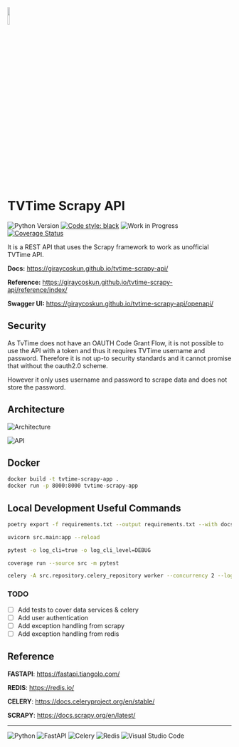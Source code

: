<img src="https://cdn-icons-png.flaticon.com/512/10194/10194172.png" width="10%">

# TVTime Scrapy API

![Python Version](https://img.shields.io/badge/python-3.10-blue.svg)
[![Code style: black](https://img.shields.io/badge/code%20style-black-000000.svg)](https://github.com/psf/black)
![Work in Progress](https://img.shields.io/badge/Work-In%20Progress-red)
[![Coverage Status](https://coveralls.io/repos/github/giraycoskun/tvtime-scrapy-api/badge.svg)](https://coveralls.io/github/giraycoskun/tvtime-scrapy-api)

It is a REST API that uses the Scrapy framework to work as unofficial TVTime API.

**Docs:** <https://giraycoskun.github.io/tvtime-scrapy-api/>

**Reference:** <https://giraycoskun.github.io/tvtime-scrapy-api/reference/index/>

**Swagger UI:** <https://giraycoskun.github.io/tvtime-scrapy-api/openapi/>

## Security

As TvTime does not have an OAUTH Code Grant Flow, it is not possible to use the API with a token and thus it requires TVTime username and password. Therefore it is not up-to security standards and it cannot promise that without the oauth2.0 scheme.

However it only uses username and password to scrape data and does not store the password.

## Architecture

![Architecture](https://drive.google.com/uc?export=view&id=1EOAMykKKfjmsLSeXlrIw4QOsD3BSgAZU)

![API](https://drive.google.com/uc?export=view&id=1AhywkAhRfkQv_xdmGha4vFxjuqfKLAkk)

## Docker

```bash
docker build -t tvtime-scrapy-app .
docker run -p 8000:8000 tvtime-scrapy-app
```

## Local Development Useful Commands

```bash
poetry export -f requirements.txt --output requirements.txt --with docs,dev,test
```

```bash
uvicorn src.main:app --reload
```

```bash
pytest -o log_cli=true -o log_cli_level=DEBUG 
```

```bash
coverage run --source src -m pytest
```

```bash
celery -A src.repository.celery_repository worker --concurrency 2 --loglevel=DEBUG
```

### TODO

- [ ] Add tests to cover data services & celery
- [ ] Add user authentication
- [ ] Add exception handling from scrapy
- [ ] Add exception handling from redis

## Reference

**FASTAPI**: <https://fastapi.tiangolo.com/>

**REDIS**: <https://redis.io/>

**CELERY**: <https://docs.celeryproject.org/en/stable/>

**SCRAPY**: <https://docs.scrapy.org/en/latest/>

---

![Python](https://img.shields.io/badge/python-3670A0?style=for-the-badge&logo=python&logoColor=ffdd54)
![FastAPI](https://img.shields.io/badge/FastAPI-005571?style=for-the-badge&logo=fastapi)
![Celery](https://img.shields.io/badge/Celery-37814A?logo=celery&logoColor=fff&style=for-the-badge)
![Redis](https://img.shields.io/badge/redis-%23DD0031.svg?style=for-the-badge&logo=redis&logoColor=white)
![Visual Studio Code](https://img.shields.io/badge/Visual%20Studio%20Code-0078d7.svg?style=for-the-badge&logo=visual-studio-code&logoColor=white)
